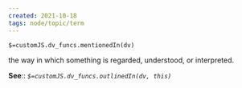 ```yaml
---
created: 2021-10-18
tags: node/topic/term
---
```

`$=customJS.dv_funcs.mentionedIn(dv)`


the way in which something is regarded, understood, or interpreted. 

**See**::
*`$=customJS.dv_funcs.outlinedIn(dv, this)`*
